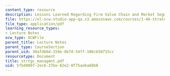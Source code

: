```yaml
---
content_type: resource
description: Lessons Learned Regarding Firm Value Chain and Market Segmentation Tools
file: https://ol-ocw-studio-app-qa.s3.amazonaws.com/courses/1-46-strategic-management-in-the-design-and-construction-value-chain-fall-2003/5fb480072ec637be82e20f75aeba68b8_strtgc_managmnt.pdf
file_type: application/pdf
learning_resource_types:
- Lecture Notes
ocw_type: OCWFile
parent_title: Lecture Notes
parent_type: CourseSection
parent_uid: 30afd66d-159e-6b7d-54ff-106cb58715cc
resourcetype: Document
title: strtgc_managmnt.pdf
uid: 5fb48007-2ec6-37be-82e2-0f75aeba68b8
---
```


